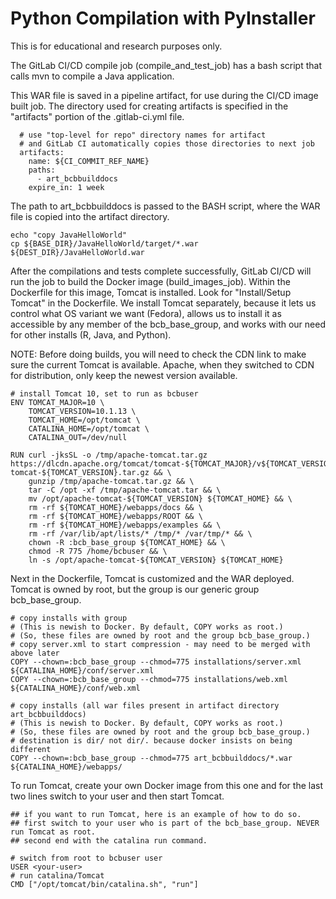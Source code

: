 # Python Compilation with PyInstaller

This is for educational and research purposes only. 

The GitLab CI/CD compile job (compile_and_test_job) has a bash script that calls mvn to compile a Java application.

This WAR file is saved in a pipeline artifact, for use during the CI/CD image built job. The directory used for creating artifacts is specified in the "artifacts" portion of the .gitlab-ci.yml file.

```
  # use "top-level for repo" directory names for artifact
  # and GitLab CI automatically copies those directories to next job
  artifacts:
    name: ${CI_COMMIT_REF_NAME}
    paths:
      - art_bcbbuilddocs
    expire_in: 1 week
```

The path to art_bcbbuilddocs is passed to the BASH script, where the WAR file is copied into the artifact directory.

```
echo "copy JavaHelloWorld"
cp ${BASE_DIR}/JavaHelloWorld/target/*.war ${DEST_DIR}/JavaHelloWorld.war
```

After the compilations and tests complete successfully, GitLab CI/CD will run the job to build the Docker image (build_images_job). Within the Dockerfile for this image, Tomcat is installed. Look for "Install/Setup Tomcat" in the Dockerfile. We install Tomcat separately, because it lets us control what OS variant we want (Fedora), allows us to install it as accessible by any member of the bcb_base_group, and works with our need for other installs (R, Java, and Python).

NOTE: Before doing builds, you will need to check the CDN link to make sure the current Tomcat is available. Apache, when they switched to CDN for distribution, only keep the newest version available.

```
# install Tomcat 10, set to run as bcbuser
ENV TOMCAT_MAJOR=10 \
    TOMCAT_VERSION=10.1.13 \
    TOMCAT_HOME=/opt/tomcat \
    CATALINA_HOME=/opt/tomcat \
    CATALINA_OUT=/dev/null

RUN curl -jksSL -o /tmp/apache-tomcat.tar.gz https://dlcdn.apache.org/tomcat/tomcat-${TOMCAT_MAJOR}/v${TOMCAT_VERSION}/bin/apache-tomcat-${TOMCAT_VERSION}.tar.gz && \
    gunzip /tmp/apache-tomcat.tar.gz && \
    tar -C /opt -xf /tmp/apache-tomcat.tar && \
    mv /opt/apache-tomcat-${TOMCAT_VERSION} ${TOMCAT_HOME} && \
    rm -rf ${TOMCAT_HOME}/webapps/docs && \
    rm -rf ${TOMCAT_HOME}/webapps/ROOT && \
    rm -rf ${TOMCAT_HOME}/webapps/examples && \
    rm -rf /var/lib/apt/lists/* /tmp/* /var/tmp/* && \
    chown -R :bcb_base_group ${TOMCAT_HOME} && \
    chmod -R 775 /home/bcbuser && \
    ln -s /opt/apache-tomcat-${TOMCAT_VERSION} ${TOMCAT_HOME}
```

Next in the Dockerfile, Tomcat is customized and the WAR deployed. Tomcat is owned by root, but the group is our generic group bcb_base_group.

```
# copy installs with group
# (This is newish to Docker. By default, COPY works as root.)
# (So, these files are owned by root and the group bcb_base_group.)
# copy server.xml to start compression - may need to be merged with above later
COPY --chown=:bcb_base_group --chmod=775 installations/server.xml ${CATALINA_HOME}/conf/server.xml
COPY --chown=:bcb_base_group --chmod=775 installations/web.xml ${CATALINA_HOME}/conf/web.xml

# copy installs (all war files present in artifact directory art_bcbbuilddocs)
# (This is newish to Docker. By default, COPY works as root.)
# (So, these files are owned by root and the group bcb_base_group.)
# destination is dir/ not dir/. because docker insists on being different
COPY --chown=:bcb_base_group --chmod=775 art_bcbbuilddocs/*.war ${CATALINA_HOME}/webapps/
```

To run Tomcat, create your own Docker image from this one and for the last two lines switch to your user and then start Tomcat.

```
## if you want to run Tomcat, here is an example of how to do so.
## first switch to your user who is part of the bcb_base_group. NEVER run Tomcat as root.
## second end with the catalina run command.

# switch from root to bcbuser user
USER <your-user>
# run catalina/Tomcat
CMD ["/opt/tomcat/bin/catalina.sh", "run"]
```

